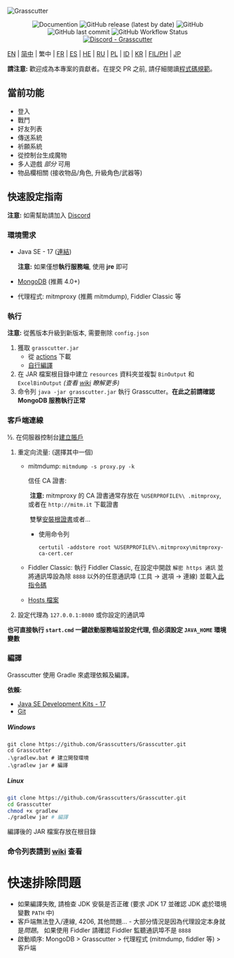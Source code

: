 ![Grasscutter](https://socialify.git.ci/Grasscutters/Grasscutter/image?description=1&forks=1&issues=1&language=1&logo=https%3A%2F%2Fs2.loli.net%2F2022%2F04%2F25%2FxOiJn7lCdcT5Mw1.png&name=1&owner=1&pulls=1&stargazers=1&theme=Light)
<div align="center"><img alt="Documention" src="https://img.shields.io/badge/Wiki-Grasscutter-blue?style=for-the-badge&link=https://github.com/Grasscutters/Grasscutter/wiki&link=https://github.com/Grasscutters/Grasscutter/wiki"> <img alt="GitHub release (latest by date)" src="https://img.shields.io/github/v/release/Grasscutters/Grasscutter?logo=java&style=for-the-badge"> <img alt="GitHub" src="https://img.shields.io/github/license/Grasscutters/Grasscutter?style=for-the-badge"> <img alt="GitHub last commit" src="https://img.shields.io/github/last-commit/Grasscutters/Grasscutter?style=for-the-badge"> <img alt="GitHub Workflow Status" src="https://img.shields.io/github/workflow/status/Grasscutters/Grasscutter/Build?logo=github&style=for-the-badge"></div>

<div align="center"><a href="https://discord.gg/T5vZU6UyeG"><img alt="Discord - Grasscutter" src="https://img.shields.io/discord/965284035985305680?label=Discord&logo=discord&style=for-the-badge"></a></div>

[EN](README.md) | [简中](README_zh-CN.md) | 繁中 | [FR](README_fr-FR.md) | [ES](README_es-ES.md) | [HE](README_HE.md) | [RU](README_ru-RU.md) | [PL](README_pl-PL.md) | [ID](README_id-ID.md) | [KR](README_ko-KR.md) | [FIL/PH](README_fil-PH.md) | [JP](README_jp-JP.md)

**請注意:** 歡迎成為本專案的貢獻者。在提交 PR 之前, 請仔細閱讀[程式碼規範](https://github.com/Grasscutters/Grasscutter/blob/stable/CONTRIBUTING.md)。

## 當前功能

* 登入
* 戰鬥
* 好友列表
* 傳送系統
* 祈願系統
* 從控制台生成魔物
* 多人遊戲 *部分* 可用
* 物品欄相關 (接收物品/角色, 升級角色/武器等)

## 快速設定指南

**注意:** 如需幫助請加入 [Discord](https://discord.gg/T5vZU6UyeG)

### 環境需求

* Java SE - 17 ([連結](https://www.oracle.com/java/technologies/javase/jdk17-archive-downloads.html))

  **注意:** 如果僅想**執行服務端**, 使用 **jre** 即可

* [MongoDB](https://www.mongodb.com/try/download/community) (推薦 4.0+)

* 代理程式: mitmproxy (推薦 mitmdump), Fiddler Classic 等

### 執行

**注意:** 從舊版本升級到新版本, 需要刪除 `config.json`

1. 獲取 `grasscutter.jar`
   - 從 [actions](https://github.com/Grasscutters/Grasscutter/suites/6895963598/artifacts/267483297) 下載
   - [自行編譯](#編譯)
2. 在 JAR 檔案根目錄中建立 `resources` 資料夾並複製 `BinOutput` 和 `ExcelBinOutput` *(查看 [wiki](https://github.com/Grasscutters/Grasscutter/wiki) 瞭解更多)*
3. 命令列 `java -jar grasscutter.jar` 執行 Grasscutter。**在此之前請確認 MongoDB 服務執行正常**

### 客戶端連線

½. 在伺服器控制台[建立賬戶](https://github.com/Grasscutters/Grasscutter/wiki/Commands#targeting)

1. 重定向流量: (選擇其中一個)
    - mitmdump: `mitmdump -s proxy.py -k`

      信任 CA 證書:

      ​	**注意:** mitmproxy 的 CA 證書通常存放在 `%USERPROFILE%\ .mitmproxy`, 或者在 `http://mitm.it` 下載證書

      ​ 雙擊[安裝根證書](https://docs.microsoft.com/en-us/skype-sdk/sdn/articles/installing-the-trusted-root-certificate#installing-a-trusted-root-certificate)或者...

      - 使用命令列

        ```shell
        certutil -addstore root %USERPROFILE%\.mitmproxy\mitmproxy-ca-cert.cer
        ```

    - Fiddler Classic: 執行 Fiddler Classic, 在設定中開啟 `解密 https 通訊` 並將通訊埠設為除 `8888` 以外的任意通訊埠 (工具 -> 選項 -> 連線) 並載入[此指令碼](https://github.lunatic.moe/fiddlerscript)

    - [Hosts 檔案](https://github.com/Grasscutters/Grasscutter/wiki/Running#traffic-route-map)

2. 設定代理為 `127.0.0.1:8080` 或你設定的通訊埠

**也可直接執行 `start.cmd` 一鍵啟動服務端並設定代理, 但必須設定 `JAVA_HOME` 環境變數**

### 編譯

Grasscutter 使用 Gradle 來處理依賴及編譯。

**依賴:**

- [Java SE Development Kits - 17](https://www.oracle.com/java/technologies/javase/jdk17-archive-downloads.html)
- [Git](https://git-scm.com/downloads)

##### Windows

```shell
git clone https://github.com/Grasscutters/Grasscutter.git
cd Grasscutter
.\gradlew.bat # 建立開發環境
.\gradlew jar # 編譯
```

##### Linux

```bash
git clone https://github.com/Grasscutters/Grasscutter.git
cd Grasscutter
chmod +x gradlew
./gradlew jar # 編譯
```

編譯後的 JAR 檔案存放在根目錄

### 命令列表請到 [wiki](https://github.com/Grasscutters/Grasscutter/wiki/Commands) 查看

# 快速排除問題

* 如果編譯失敗, 請檢查 JDK 安裝是否正確 (要求 JDK 17 並確認 JDK 處於環境變數 `PATH` 中)
* 客戶端無法登入/連線, 4206, 其他問題... - 大部分情況是因為代理設定本身就是*問題*。
  如果使用 Fiddler 請確認 Fiddler 監聽通訊埠不是 `8888`
* 啟動順序: MongoDB > Grasscutter > 代理程式 (mitmdump, fiddler 等) > 客戶端
